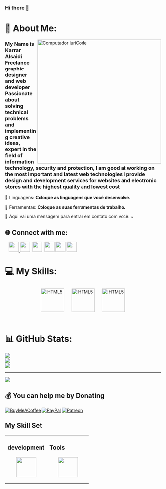 ### Hi there 👋

# 💫 About Me:
<img src="https://raw.githubusercontent.com/MicaelliMedeiros/micaellimedeiros/master/image/computer-illustration.png" min-width="400px" max-width="400px" width="400px" align="right" alt="Computador iuriCode">

<p align="left"> 
<h3>My Name is Karrar Alsaidi Freelance graphic designer and web developer Passionate about solving technical problems and implementing creative ideas, expert in the field of information technology, security and protection, I am good at working on the most important and latest web technologies I provide design and development services for websites and electronic stores with the highest quality and lowest cost</h3>


<p align="left">
  🦄 Linguagens: <strong>Coloque as linguagens que você desenvolve.</strong>
</p>

<p align="left">
  💼 Ferramentas: <strong>Coloque as suas ferramentas de trabalho.</strong>
</p>

<p align="left">
  💌 Aqui vai uma mensagem para entrar em contato com você: ⤵️
</p>

<p align="left">


  
</p>  

## 🌐 Connect with me:
<p><a href="https://i.imgur.com/avPgFRf.png"><img src="https://i.imgur.com/avPgFRf.png" alt="" /></a>&nbsp;<img src="https://i.postimg.cc/x8h2XG1Z/twitter-1.png" alt="" />&nbsp;<img src="https://i.postimg.cc/ZqSJPLxt/instagram.png" alt="" />&nbsp;<img src="https://i.postimg.cc/HsrWTnkK/linkedin.png" width="32" height="32" alt="" /><a href="https://i.postimg.cc/5ySCQbhN/pinterest.https://i.postimg.cc/YCgpmPgz/behance.png">&nbsp;<img src="https://i.postimg.cc/YCgpmPgz/behance.png" alt="" width="32" height="32" /></a>&nbsp;<img src="https://i.postimg.cc/5ySCQbhN/pinterest.png" alt="" />&nbsp;<img src="https://i.postimg.cc/rsKTyZMW/tumblr.png" width="32" height="32" alt="" />&nbsp;<img src="https://i.postimg.cc/ZRfZSzt4/telegram.png" alt="" />&nbsp;<img src="https://i.postimg.cc/B6ZskQzm/medium.png" width="32" height="32" alt="" />&nbsp;<img src="https://i.postimg.cc/DfMFphPc/whatsapp.png" width="32" height="32" alt="" />&nbsp;<img src="https://i.postimg.cc/15bmXSgz/blogger.png" width="32" height="32" alt="" /></p>

# 💻 My Skills:

<div align="center">  
<img style="margin: 10px" src="https://cdn-icons-png.flaticon.com/512/5968/5968267.png" alt="HTML5" height="75" />  
<img style="margin: 10px" src="https://cdn-icons-png.flaticon.com/512/5968/5968242.png" alt="HTML5" height="75" />  
<img style="margin: 10px" src="https://cdn-icons-png.flaticon.com/512/5968/5968292.png" alt="HTML5" height="75" />  


</div>  

<br/>  





# 📊 GitHub Stats:
![](https://github-readme-stats.vercel.app/api?username=karar3lsaidi&theme=dark&hide_border=true&include_all_commits=true&count_private=false)<br/>
![](https://github-readme-streak-stats.herokuapp.com/?user=karar3lsaidi&theme=dark&hide_border=true)<br/>
![](https://github-readme-stats.vercel.app/api/top-langs/?username=karar3lsaidi&theme=dark&hide_border=true&include_all_commits=true&count_private=false&layout=compact)

---
[![](https://visitcount.itsvg.in/api?id=karar3lsaidi&icon=0&color=0)](https://visitcount.itsvg.in)

  ## 💰 You can help me by Donating
  [![BuyMeACoffee](https://img.shields.io/badge/Buy%20Me%20a%20Coffee-ffdd00?style=for-the-badge&logo=buy-me-a-coffee&logoColor=black)](https://buymeacoffee.com/karar3lsaidi) [![PayPal](https://img.shields.io/badge/PayPal-00457C?style=for-the-badge&logo=paypal&logoColor=white)](https://paypal.me/karar3lsaidi) [![Patreon](https://img.shields.io/badge/Patreon-F96854?style=for-the-badge&logo=patreon&logoColor=white)](https://patreon.com/karar3lsaidi) 

  <!-- Proudly created with GPRM ( https://gprm.itsvg.in ) -->
  
  
  
  
  
  ## My Skill Set  
<table><tr><td valign="top" width="50%">



### development   
<div align="center">  
  <p><img src="https://i.postimg.cc/Dfdzw0Ly/illustrator.png" width="64" height="64" alt="" /></p>
</div>

</td><td valign="top" width="50%">



### Tools  
<div align="center">  
  <p><img src="https://i.postimg.cc/Dfdzw0Ly/illustrator.png" width="64" height="64" alt="" /></p>
</div>
  


</td></tr></table>  

<br/>  


